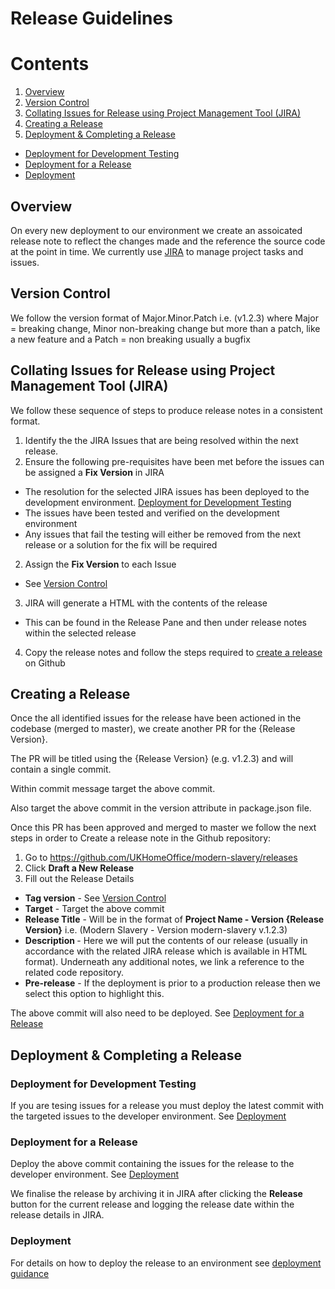 # Release Guidelines

# Contents
1. [Overview](#overview)
2. [Version Control](#version-control)
3. [Collating Issues for Release using Project Management Tool (JIRA)](#collating-issues-for-release)
4. [Creating a Release](#creating-a-release)
5. [Deployment & Completing a Release](#deployment-and-completing-a-release)
  - [Deployment for Development Testing](#dev-deployment)
  - [Deployment for a Release](#release-deployment)
  - [Deployment](#deployment)

## Overview <a name="overview"></a>
On every new deployment to our environment we create an assoicated release note to reflect the changes made and the reference the source code at the point in time.
We currently use <a href="https://www.atlassian.com/software/jira">JIRA</a> to manage project tasks and issues.

## Version Control <a name="version-control"></a>
We follow the version format of Major.Minor.Patch i.e. (v1.2.3) where Major = breaking change, Minor non-breaking change but more than a patch, like a new feature and a Patch = non breaking usually a bugfix

## Collating Issues for Release using Project Management Tool (JIRA) <a name="collating-issues-for-release"></a>
We follow these sequence of steps to produce release notes in a consistent format.

1. Identify the the JIRA Issues that are being resolved within the next release.
2. Ensure the following pre-requisites have been met before the issues can be assigned a <b>Fix Version</b> in JIRA
- The resolution for the selected JIRA issues has been deployed to the development environment. [Deployment for Development Testing](#dev-deployment)
- The issues have been tested and verified on the development environment
- Any issues that fail the testing will either be removed from the next release or a solution for the fix will be required
2. Assign the <b>Fix Version</b> to each Issue
- See [Version Control](#version-control)
3. JIRA will generate a HTML with the contents of the release
- This can be found in the Release Pane and then under release notes within the selected release
4. Copy the release notes and follow the steps required to [create a release](#creating-a-release) on Github

## Creating a Release <a name="creating-a-release"></a>
Once the all identified issues for the release have been actioned in the codebase (merged to master), we create another PR for the {Release Version}.

The PR will be titled using the {Release Version} (e.g. v1.2.3) and will contain a single commit.

Within commit message target the above commit.

Also target the above commit in the version attribute in package.json file.

Once this PR has been approved and merged to master we follow the next steps in order to Create a release note in the Github repository:
1. Go to https://github.com/UKHomeOffice/modern-slavery/releases
2. Click <b>Draft a New Release</b>
3. Fill out the Release Details
- <b>Tag version</b> - See [Version Control](#version-control)
- <b>Target</b> - Target the above commit
- <b>Release Title</b> - Will be in the format of <b>Project Name - Version {Release Version}</b> i.e. (Modern Slavery - Version modern-slavery v.1.2.3)
- <b>Description </b> - Here we will put the contents of our release (usually in accordance with the related JIRA release which is available in HTML format). Underneath any additional notes, we link a reference to the related code repository.
- <b>Pre-release</b> - If the deployment is prior to a production release then we select this option to highlight this.

The above commit will also need to be deployed. See [Deployment for a Release](#release-deployment)

## Deployment & Completing a Release <a name="deployment-and-completing-a-release"></a>
### Deployment for Development Testing <a name="dev-deployment"></a>
If you are tesing issues for a release you must deploy the latest commit with the targeted issues to the developer environment. See [Deployment](#deployment)

### Deployment for a Release <a name="release-deployment"></a>
Deploy the above commit containing the issues for the release to the developer environment. See [Deployment](#deployment)

We finalise the release by archiving it in JIRA after clicking the <b>Release</b> button for the current release and logging the release date within the release details in JIRA.

### Deployment <a name="deployment"></a>
For details on how to deploy the release to an environment see <a href="https://gitlab.digital.homeoffice.gov.uk/modern-slavery/kube-modern-slavery/blob/master/README.md#general">deployment guidance</a>


